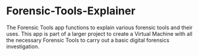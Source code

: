 # Forensic-Tools-Explainer
The Forensic Tools app functions to explain various forensic tools and their uses. This app is part of a larger project to create a Virtual Machine with all the necessary Forensic Tools to carry out a basic digital forensics investigation.
